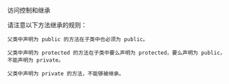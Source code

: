 访问控制和继承

请注意以下方法继承的规则：

    父类中声明为 public 的方法在子类中也必须为 public。

    父类中声明为 protected 的方法在子类中要么声明为 protected，要么声明为 public，不能声明为 private。

    父类中声明为 private 的方法，不能够被继承。
